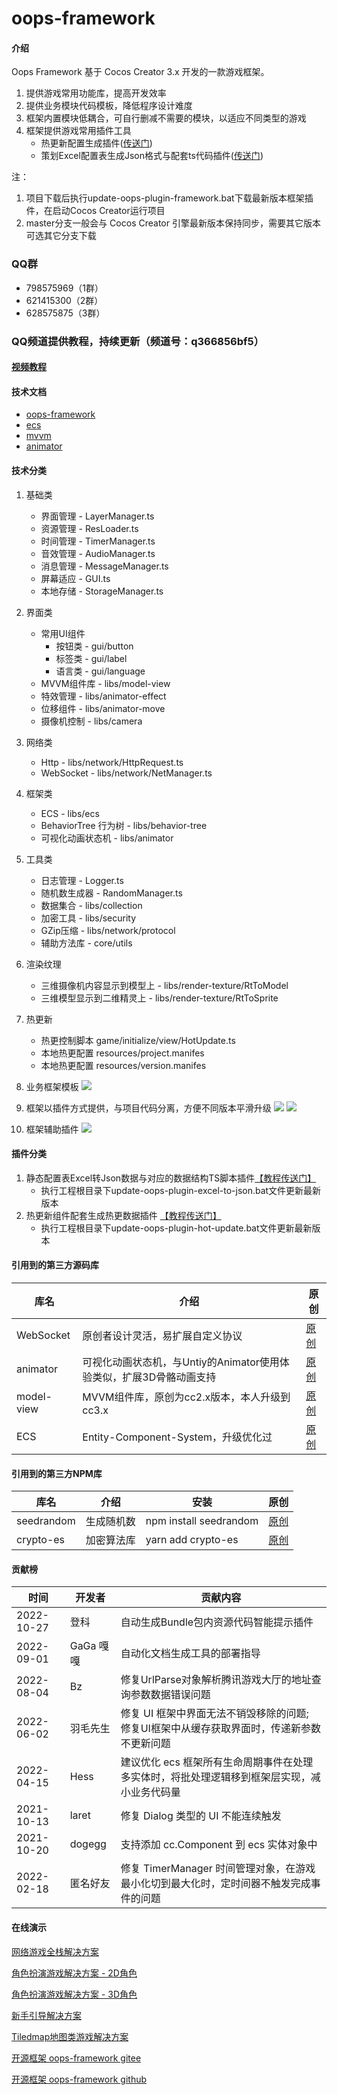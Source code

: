 # oops-framework

#### 介绍
Oops Framework 基于 Cocos Creator 3.x 开发的一款游戏框架。
1. 提供游戏常用功能库，提高开发效率
2. 提供业务模块代码模板，降低程序设计难度
3. 框架内置模块低耦合，可自行删减不需要的模块，以适应不同类型的游戏
4. 框架提供游戏常用插件工具
    - 热更新配置生成插件([传送门](https://gitee.com/dgflash/oops-plugin-hot-update))
    - 策划Excel配置表生成Json格式与配套ts代码插件([传送门](https://gitee.com/dgflash/oops-plugin-excel-to-json))

注：
1. 项目下载后执行update-oops-plugin-framework.bat下载最新版本框架插件，在启动Cocos Creator运行项目
1. master分支一般会与 Cocos Creator 引擎最新版本保持同步，需要其它版本可选其它分支下载

### QQ群
- 798575969（1群） 
- 621415300（2群）
- 628575875（3群）

### QQ频道提供教程，持续更新（频道号：q366856bf5）

#### [视频教程](https://www.bilibili.com/video/BV1WV4y1G7Gb/?spm_id_from=333.337.search-card.all.click&vd_source=2ecab277f9fb79c5e11c909bf0affd34)

#### 技术文档
- [oops-framework](https://dgflash.gitee.io/oops-plugin-framework/)
- [ecs](https://gitee.com/dgflash/oops-framework/tree/master/doc/ecs/ecs.md)
- [mvvm](https://gitee.com/dgflash/oops-framework/tree/master/doc/mvvm)
- [animator](https://github.com/LeeYip/cocos-animator/blob/master/README.md)

#### 技术分类
1. 基础类
    - 界面管理 - LayerManager.ts
    - 资源管理 - ResLoader.ts
    - 时间管理 - TimerManager.ts
    - 音效管理 - AudioManager.ts
    - 消息管理 - MessageManager.ts
    - 屏幕适应 - GUI.ts
    - 本地存储 - StorageManager.ts
2. 界面类 
    - 常用UI组件
        - 按钮类 - gui/button
        - 标签类 - gui/label
        - 语言类 - gui/language
    - MVVM组件库 - libs/model-view
    - 特效管理 - libs/animator-effect
    - 位移组件 - libs/animator-move
    - 摄像机控制 - libs/camera
3. 网络类
    - Http - libs/network/HttpRequest.ts
    - WebSocket - libs/network/NetManager.ts
4. 框架类
    - ECS - libs/ecs
    - BehaviorTree 行为树 - libs/behavior-tree
    - 可视化动画状态机 - libs/animator
5. 工具类
    - 日志管理 - Logger.ts
    - 随机数生成器 - RandomManager.ts
    - 数据集合 - libs/collection
    - 加密工具 - libs/security
    - GZip压缩 - libs/network/protocol
    - 辅助方法库 - core/utils
6. 渲染纹理 
    - 三维摄像机内容显示到模型上 - libs/render-texture/RtToModel
    - 三维模型显示到二维精灵上 - libs/render-texture/RtToSprite
7. 热更新
    - 热更控制脚本 game/initialize/view/HotUpdate.ts
    - 本地热更配置 resources/project.manifes
    - 本地热更配置 resources/version.manifes
8. 业务框架模板
    ![](https://gitee.com/dgflash/oops-framework/raw/master/doc/img/module.png)

9. 框架以插件方式提供，与项目代码分离，方便不同版本平滑升级
    ![](https://gitee.com/dgflash/oops-framework/raw/master/doc/img/oops-plug-in1.jpg)
    ![](https://gitee.com/dgflash/oops-framework/raw/master/doc/img/oops-plug-in2.jpg)
10. 框架辅助插件
    ![](https://gitee.com/dgflash/oops-framework/raw/master/doc/img/tools.jpg)

#### 插件分类
1. 静态配置表Excel转Json数据与对应的数据结构TS脚本插件[【教程传送门】](https://blog.csdn.net/weixin_39324642/article/details/124484273?spm=1001.2014.3001.5502)
    - 执行工程根目录下update-oops-plugin-excel-to-json.bat文件更新最新版本
2. 热更新组件配套生成热更数据插件 [【教程传送门】](https://blog.csdn.net/weixin_39324642/article/details/124483993?spm=1001.2014.3001.5502)
    - 执行工程根目录下update-oops-plugin-hot-update.bat文件更新最新版本

#### 引用到的第三方源码库
| 库名       | 介绍                                                                | 原创                                                         |
| ---------- | ------------------------------------------------------------------- | ------------------------------------------------------------ |
| WebSocket  | 原创者设计灵活，易扩展自定义协议                                    | [原创](https://github.com/wyb10a10/cocos_creator_framework)  |
| animator   | 可视化动画状态机，与Untiy的Animator使用体验类似，扩展3D骨骼动画支持 | [原创](https://github.com/LeeYip/cocos-animator)             |
| model-view | MVVM组件库，原创为cc2.x版本，本人升级到cc3.x                        | [原创](https://github.com/wsssheep/cocos_creator_mvvm_tools) |
| ECS        | Entity-Component-System，升级优化过                                 | [原创](https://github.com/shangdibaozi/ECS)                  |

#### 引用到的第三方NPM库
| 库名       | 介绍       | 安装                   | 原创                                             |
| ---------- | ---------- | ---------------------- | ------------------------------------------------ |
| seedrandom | 生成随机数 | npm install seedrandom | [原创](https://www.npmjs.com/package/seedrandom) |
| crypto-es  | 加密算法库 | yarn add crypto-es     | [原创](https://github.com/entronad/crypto-es)    |

#### 贡献榜
| 时间       | 开发者    | 贡献内容                                                                                    |
| ---------- | --------- | ------------------------------------------------------------------------------------------- |
| 2022-10-27 | 登科      | 自动生成Bundle包内资源代码智能提示插件                                                      |
| 2022-09-01 | GaGa 嘎嘎 | 自动化文档生成工具的部署指导                                                                |
| 2022-08-04 | Bz        | 修复UrlParse对象解析腾讯游戏大厅的地址查询参数数据错误问题                                  |
| 2022-06-02 | 羽毛先生  | 修复 UI 框架中界面无法不销毁移除的问题; 修复UI框架中从缓存获取界面时，传递新参数不更新问题  |
| 2022-04-15 | Hess      | 建议优化 ecs 框架所有生命周期事件在处理多实体时，将批处理逻辑移到框架层实现，减小业务代码量 |
| 2021-10-13 | laret     | 修复 Dialog 类型的 UI 不能连续触发                                                          |
| 2021-10-20 | dogegg    | 支持添加 cc.Component 到 ecs 实体对象中                                                     |
| 2022-02-18 | 匿名好友  | 修复 TimerManager 时间管理对象，在游戏最小化切到最大化时，定时间器不触发完成事件的问题      |

#### 在线演示
[网络游戏全栈解决方案](https://store.cocos.com/app/detail/3814)

[角色扮演游戏解决方案 - 2D角色](https://store.cocos.com/app/detail/3675)

[角色扮演游戏解决方案 - 3D角色](https://store.cocos.com/app/detail/4139)

[新手引导解决方案](https://store.cocos.com/app/detail/3653)

[Tiledmap地图类游戏解决方案](https://store.cocos.com/app/detail/4428)

[开源框架 oops-framework gitee](https://gitee.com/dgflash/oops-framework)

[开源框架 oops-framework github](https://github.com/dgflash/oops-framework)

